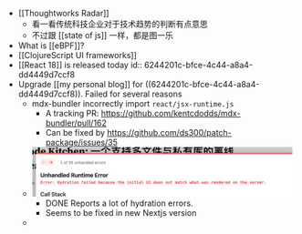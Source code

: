 - [[Thoughtworks Radar]]
	- 看一看传统科技企业对于技术趋势的判断有点意思
	- 不过跟 [[state of js]] 一样，都是图一乐
- What is [[eBPF]]?
- [[ClojureScript UI frameworks]]
- [[React 18]] is released today
  id:: 6244201c-bfce-4c44-a8a4-dd4449d7ccf8
- Upgrade [[my personal blog]] for ((6244201c-bfce-4c44-a8a4-dd4449d7ccf8)). Failed for several reasons
	- mdx-bundler incorrectly import `react/jsx-runtime.js`
		- A tracking PR: https://github.com/kentcdodds/mdx-bundler/pull/162
		- Can be fixed by https://github.com/ds300/patch-package/issues/35
	- ![image.png](../assets/image_1648632333645_0.png)
		- DONE Reports a lot of hydration errors.
		- Seems to be fixed in new Nextjs version
	-